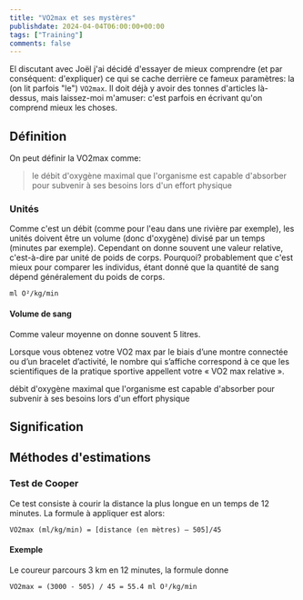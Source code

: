 ```yaml
---
title: "VO2max et ses mystères"
publishdate: 2024-04-04T06:00:00+00:00
tags: ["Training"]
comments: false
---
```


El discutant avec Joël j'ai décidé d'essayer de mieux comprendre (et par conséquent: d'expliquer) ce qui se cache derrière ce fameux paramètres: la (on lit parfois "le") `VO2max`. Il doit déjà y avoir des tonnes d'articles là-dessus, mais laissez-moi m'amuser: c'est parfois en écrivant qu'on comprend mieux les choses.
 
## Définition

On peut définir la VO2max comme:
> le débit d'oxygène maximal que l'organisme est capable d'absorber pour subvenir à ses besoins lors d'un effort physique

### Unités

Comme c'est un débit (comme pour l'eau dans une rivière par exemple), les unités doivent être un volume (donc d'oxygène) divisé par un temps (minutes par exemple). Cependant on donne souvent une valeur relative, c'est-à-dire par unité de poids de corps. Pourquoi? probablement que c'est mieux pour comparer les individus, étant donné que la quantité de sang dépend généralement du poids de corps.

```
ml O²/kg/min
```

#### Volume de sang

Comme valeur moyenne on donne souvent 5 litres.

Lorsque vous obtenez votre VO2 max par le biais d’une montre connectée ou d’un bracelet d’activité, le nombre qui s’affiche correspond à ce que les scientifiques de la pratique sportive appellent votre « VO2 max relative ».

débit d'oxygène maximal que l'organisme est capable d'absorber pour subvenir à ses besoins lors d'un effort physique


## Signification


## Méthodes d'estimations

### Test de Cooper

Ce test consiste à courir la distance la plus longue en un temps de 12 minutes. La formule à appliquer est alors:

```
VO2max (ml/kg/min) = [distance (en mètres) – 505]/45
```

#### Exemple 

Le coureur parcours 3 km en 12 minutes, la formule donne

```
VO2max = (3000 - 505) / 45 = 55.4 ml O²/kg/min
```
